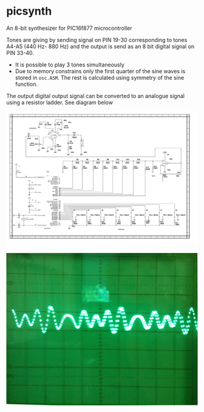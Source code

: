 # picsynth
An 8-bit synthesizer for PIC16f877 microcontroller 

Tones are giving by sending signal on PIN 19-30 corresponding to tones A4-A5 (440 Hz- 880 Hz) and
the output is send as an 8 bit digital signal on PIN 33-40. 

* It is possible to play 3 tones simultaneously
* Due to memory constrains only the first quarter of the sine waves is stored in `osc.ASM`. The rest is calculated using symmetry of the sine function.

The output digital output signal can be converted to an analogue signal using a resistor ladder. See diagram below 

![diagram](/images/diagram.png?raw=true "Diagram")


![signal](/images/tone.jpg?raw=true "An example of the output signal with three tones playing simultaneously")
